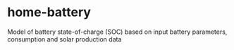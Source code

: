 # home-battery
Model of battery state-of-charge (SOC) based on input battery parameters, consumption and solar production data
